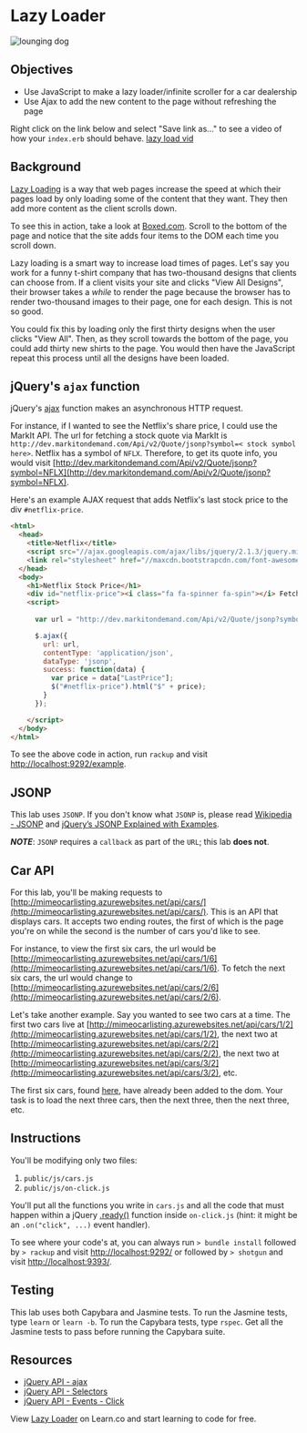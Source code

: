 # Lazy Loader

![lounging dog](https://s3-us-west-2.amazonaws.com/web-dev-readme-photos/js/lounging-dog.jpg)

## Objectives

- Use JavaScript to make a lazy loader/infinite scroller for a car dealership
- Use Ajax to add the new content to the page without refreshing the page

Right click on the link below and select "Save link as..." to see a video of how your `index.erb` should behave.
[lazy load vid](https://s3-us-west-2.amazonaws.com/web-dev-readme-photos/js/cars.mov)


## Background

[Lazy Loading](http://en.wikipedia.org/wiki/Lazy_loading) is a way that web pages increase the speed at which their pages load by only loading some of the content that they want. They then add more content as the client scrolls down.

To see this in action, take a look at [Boxed.com](https://www.boxed.com/products/category/6/household). Scroll to the bottom of the page and notice that the site adds four items to the DOM each time you scroll down.

Lazy loading is a smart way to increase load times of pages. Let's say you work for a funny t-shirt company that has two-thousand designs that clients can choose from. If a client visits your site and clicks  "View All Designs", their browser takes a *while* to render the page because the browser has to render two-thousand images to their page, one for each design. This is not so good.

You could fix this by loading only the first thirty designs when the user clicks "View All". Then, as they scroll towards the bottom of the page, you could add thirty new shirts to the page. You would then have the JavaScript repeat this process until all the designs have been loaded.


## jQuery's `ajax` function

jQuery's [ajax](http://api.jquery.com/jquery.ajax/) function makes an asynchronous HTTP request. 

For instance, if I wanted to see the Netflix's share price, I could use the MarkIt API. The url for fetching a stock quote via MarkIt is `http://dev.markitondemand.com/Api/v2/Quote/jsonp?symbol=< stock symbol here>`. Netflix has a symbol of `NFLX`. Therefore, to get its quote info, you would visit [http://dev.markitondemand.com/Api/v2/Quote/jsonp?symbol=NFLX](http://dev.markitondemand.com/Api/v2/Quote/jsonp?symbol=NFLX). 

Here's an example AJAX request that adds Netflix's last stock price to the div `#netflix-price`.

```html
<html>
  <head>
    <title>Netflix</title>
    <script src="//ajax.googleapis.com/ajax/libs/jquery/2.1.3/jquery.min.js"></script>
    <link rel="stylesheet" href="//maxcdn.bootstrapcdn.com/font-awesome/4.3.0/css/font-awesome.min.css">
  </head>
  <body>
    <h1>Netflix Stock Price</h1>
    <div id="netflix-price"><i class="fa fa-spinner fa-spin"></i> Fetching Data...</div>
    <script>
    
      var url = "http://dev.markitondemand.com/Api/v2/Quote/jsonp?symbol=NFLX";

      $.ajax({
        url: url,
        contentType: 'application/json',
        dataType: 'jsonp',
        success: function(data) {
          var price = data["LastPrice"];
          $("#netflix-price").html("$" + price);
        }
      });

    </script>
  </body>
</html>
```

To see the above code in action, run `rackup` and visit [http://localhost:9292/example](http://localhost:9292/example).

## JSONP

This lab uses `JSONP`. If you don't know what `JSONP` is, please read [Wikipedia - JSONP](https://en.wikipedia.org/wiki/JSONP) and [jQuery’s JSONP Explained with Examples](https://www.sitepoint.com/jsonp-examples/).

***NOTE***: `JSONP` requires a `callback` as part of the `URL`; this lab **does not**.

## Car API

For this lab, you'll be making requests to [http://mimeocarlisting.azurewebsites.net/api/cars/](http://mimeocarlisting.azurewebsites.net/api/cars/). This is an API that displays cars. It accepts two ending routes, the first of which is the page you're on while the second is the number of cars you'd like to see. 

For instance, to view the first six cars, the url would be [http://mimeocarlisting.azurewebsites.net/api/cars/1/6](http://mimeocarlisting.azurewebsites.net/api/cars/1/6). To fetch the next six cars, the url would change to [http://mimeocarlisting.azurewebsites.net/api/cars/2/6](http://mimeocarlisting.azurewebsites.net/api/cars/2/6).

Let's take another example. Say you wanted to see two cars at a time. The first two cars live at [http://mimeocarlisting.azurewebsites.net/api/cars/1/2](http://mimeocarlisting.azurewebsites.net/api/cars/1/2), the next two at [http://mimeocarlisting.azurewebsites.net/api/cars/2/2](http://mimeocarlisting.azurewebsites.net/api/cars/2/2), the next two at [http://mimeocarlisting.azurewebsites.net/api/cars/3/2](http://mimeocarlisting.azurewebsites.net/api/cars/3/2), etc.

The first six cars, found [here](http://mimeocarlisting.azurewebsites.net/api/cars/1/6), have already been added to the dom. Your task is to load the next three cars, then the next three, then the next three, etc.


## Instructions

You'll be modifying only two files:

1. `public/js/cars.js`
2. `public/js/on-click.js`

You'll put all the functions you write in `cars.js` and all the code that must happen within a jQuery [.ready()](https://api.jquery.com/ready/) function inside `on-click.js` (hint: it might be an `.on("click", ...)` event handler).

To see where your code's at, you can always run `> bundle install` followed by `> rackup` and visit [http://localhost:9292/](http://localhost:9292/) or followed by `> shotgun` and visit [http://localhost:9393/](http://localhost:9393/).


## Testing

This lab uses both Capybara and Jasmine tests. To run the Jasmine tests, type `learn` or `learn -b`. To run the Capybara tests, type `rspec`. Get all the Jasmine tests to pass before running the Capybara suite.


## Resources

* [jQuery API - ajax](http://api.jquery.com/jquery.ajax/)
* [jQuery API - Selectors](http://api.jquery.com/category/selectors/)
* [jQuery API - Events - Click](http://api.jquery.com/click/)

<p data-visibility='hidden'>View <a href='https://learn.co/lessons/lazy-loader.js' title='Lazy Loader'>Lazy Loader</a> on Learn.co and start learning to code for free.</p>
